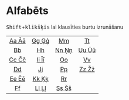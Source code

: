 Alfabēts
========

<kbd>Shift</kbd>+<kbd>klikšķis</kbd> lai klausīties burtu izrunāšanu

|                                            |                                            |                                             |                                             |
| :-:                                        | :-:                                        | :-:                                         | :-:                                         |
| [Aa Āā](https://youtu.be/riqfSaT8hJ0?t=4)  | [Gg Ģģ](https://youtu.be/riqfSaT8hJ0?t=42) | [Mm](https://youtu.be/riqfSaT8hJ0?t=91)     | [Tt](https://youtu.be/riqfSaT8hJ0?t=132)    |
| [Bb](https://youtu.be/riqfSaT8hJ0?t=11)    | [Hh](https://youtu.be/riqfSaT8hJ0?t=53)    | [Nn Ņņ](https://youtu.be/riqfSaT8hJ0?t=96)  | [Uu Ūū](https://youtu.be/riqfSaT8hJ0?t=136) |
| [Cc Čč](https://youtu.be/riqfSaT8hJ0?t=15) | [Ii Īī](https://youtu.be/riqfSaT8hJ0?t=58) | [Oo](https://youtu.be/riqfSaT8hJ0?t=107)    | [Vv](https://youtu.be/riqfSaT8hJ0?t=145)    |
| [Dd](https://youtu.be/riqfSaT8hJ0?t=26)    | [Jj](https://youtu.be/riqfSaT8hJ0?t=67)    | [Pp](https://youtu.be/riqfSaT8hJ0?t=112)    | [Zz Žž](https://youtu.be/riqfSaT8hJ0?t=149) |
| [Ee Ēē](https://youtu.be/riqfSaT8hJ0?t=30) | [Kk Ķķ](https://youtu.be/riqfSaT8hJ0?t=71) | [Rr](https://youtu.be/riqfSaT8hJ0?t=117)    |                                             |
| [Ff](https://youtu.be/riqfSaT8hJ0?t=37)    | [Ll Ļļ](https://youtu.be/riqfSaT8hJ0?t=80) | [Ss Šš](https://youtu.be/riqfSaT8hJ0?t=122) |                                             |
